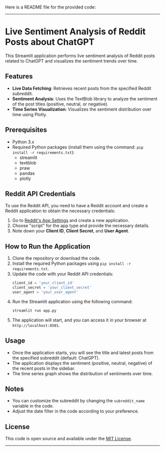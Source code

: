Here is a README file for the provided code:

---

# Live Sentiment Analysis of Reddit Posts about ChatGPT

This Streamlit application performs live sentiment analysis of Reddit posts related to ChatGPT and visualizes the sentiment trends over time.

## Features

- **Live Data Fetching**: Retrieves recent posts from the specified Reddit subreddit.
- **Sentiment Analysis**: Uses the TextBlob library to analyze the sentiment of the post titles (positive, neutral, or negative).
- **Time Series Visualization**: Visualizes the sentiment distribution over time using Plotly.

## Prerequisites

- Python 3.x
- Required Python packages (install them using the command: `pip install -r requirements.txt`):
  - streamlit
  - textblob
  - praw
  - pandas
  - plotly

## Reddit API Credentials

To use the Reddit API, you need to have a Reddit account and create a Reddit application to obtain the necessary credentials:

1. Go to [Reddit's App Settings](https://www.reddit.com/prefs/apps) and create a new application.
2. Choose "script" for the app type and provide the necessary details.
3. Note down your **Client ID**, **Client Secret**, and **User Agent**.

## How to Run the Application

1. Clone the repository or download the code.
2. Install the required Python packages using `pip install -r requirements.txt`.
3. Update the code with your Reddit API credentials:
    ```python
    client_id = 'your_client_id'
    client_secret = 'your_client_secret'
    user_agent = 'your_user_agent'
    ```
4. Run the Streamlit application using the following command:
    ```bash
    streamlit run app.py
    ```
5. The application will start, and you can access it in your browser at `http://localhost:8501`.

## Usage

- Once the application starts, you will see the title and latest posts from the specified subreddit (default: ChatGPT).
- The application displays the sentiment (positive, neutral, negative) of the recent posts in the sidebar.
- The time series graph shows the distribution of sentiments over time.

## Notes

- You can customize the subreddit by changing the `subreddit_name` variable in the code.
- Adjust the date filter in the code according to your preference.

## License

This code is open source and available under the [MIT License](LICENSE).

---
